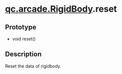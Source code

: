 # [qc.arcade.RigidBody](../RigidBody.md).reset

## Prototype
* void reset()

## Description
Reset the data of rigidbody.

